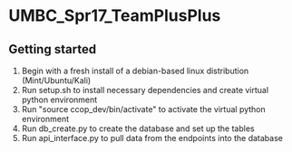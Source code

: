 # UMBC_Spr17_TeamPlusPlus

## Getting started

1. Begin with a fresh install of a debian-based linux distribution (Mint/Ubuntu/Kali)
2. Run setup.sh to install necessary dependencies and create virtual python environment
3. Run "source ccop_dev/bin/activate" to activate the virtual python environment
4. Run db_create.py to create the database and set up the tables
5. Run api_interface.py to pull data from the endpoints into the database
